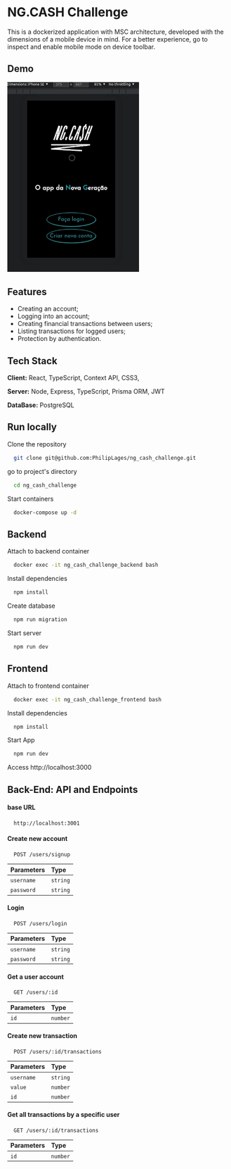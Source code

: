
# NG.CASH Challenge

This is a dockerized application with MSC architecture, developed with the dimensions of a mobile device in mind. For a better experience, go to inspect and enable mobile mode on device toolbar.


## Demo

<img src='./ng.gif' width='300px'>


## Features

- Creating an account;
- Logging into an account;
- Creating financial transactions between users;
- Listing transactions for logged users;
- Protection by authentication.


## Tech Stack

**Client:** React, TypeScript, Context API, CSS3, 

**Server:** Node, Express, TypeScript, Prisma ORM, JWT

**DataBase:** PostgreSQL

## Run locally

Clone the repository

```bash
  git clone git@github.com:PhilipLages/ng_cash_challenge.git
```

go to project's directory

```bash
  cd ng_cash_challenge
```

Start containers

```bash
  docker-compose up -d
```

## Backend

Attach to backend container

```bash
  docker exec -it ng_cash_challenge_backend bash
```
Install dependencies

```bash
  npm install
```

Create database

```bash
  npm run migration
```

Start server

```bash
  npm run dev
```

## Frontend

Attach to frontend container

```bash
  docker exec -it ng_cash_challenge_frontend bash
```

Install dependencies

```bash
  npm install
```

Start App

```bash
  npm run dev
```
Access http://localhost:3000

## Back-End: API and Endpoints

#### base URL 

```http
  http://localhost:3001
```

#### Create new account 

```http
  POST /users/signup
```

| Parameters | Type     |
| :-------- | :------- |
| `username` | `string` |
| `password` | `string` |

#### Login

```http
  POST /users/login
```

| Parameters | Type     |
| :-------- | :------- |
| `username` | `string` |
| `password` | `string` |

#### Get a user account

```http
  GET /users/:id
```

| Parameters | Type     |
| :-------- | :------- |
| `id` | `number` |

#### Create new transaction

```http
  POST /users/:id/transactions
```

| Parameters | Type     |
| :-------- | :------- |
| `username` | `string` |
| `value` | `number` |
| `id` | `number` |

#### Get all transactions by a specific user

```http
  GET /users/:id/transactions
```

| Parameters | Type     |
| :-------- | :------- |
| `id` | `number` |


